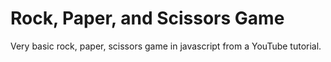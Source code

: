 # Rock, Paper, and Scissors Game

Very basic rock, paper, scissors game in javascript from a YouTube tutorial.
